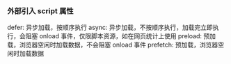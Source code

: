 ### 外部引入 script 属性
defer: 异步加载，按顺序执行
async: 异步加载，不按顺序执行，加载完立即执行，会阻塞 onload 事件，仅限脚本资源，如在网页统计上使用
preload: 预加载，浏览器空闲时加载数据，不会阻塞 onload 事件
prefetch: 预加载，浏览器空闲时加载数据